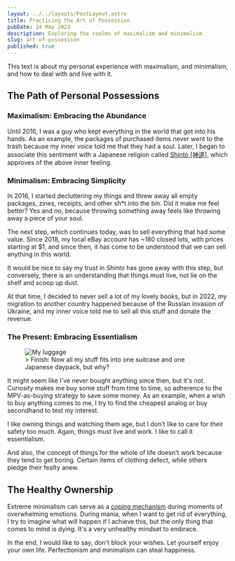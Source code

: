 ```yaml
---
layout: ../../layouts/PostLayout.astro
title: Practicing the Art of Possession
pubDate: 24 May 2023
description: Exploring the realms of maximalism and minimalism
slug: art-of-possession
published: true
---
```


This text is about my personal experience with maximalism, and minimalism, and how to deal with and live with it.

## The Path of Personal Possessions
### Maximalism: Embracing the Abundance
Until 2016, I was a guy who kept everything in the world that got into his hands. As an example, the packages of purchased items never went to the trash because my inner voice told me that they had a soul. Later, I began to associate this sentiment with a Japanese religion called [Shinto [神道]](https://en.wikipedia.org/wiki/Shinto), which approves of the above inner feeling.

### Minimalism: Embracing Simplicity
In 2016, I started decluttering my things and threw away all empty packages, zines, receipts, and other sh*t into the bin. Did it make me feel better? Yes and no, because throwing something away feels like throwing away a piece of your soul.

The next step, which continues today, was to sell everything that had some value. Since 2018, my local eBay account has ~180 closed lots, with prices starting at $1, and since then, it has come to be understood that we can sell anything in this world.

It would be nice to say my trust in _Shinto_ has gone away with this step, but conversely, there is an understanding that things must live, not lie on the shelf and scoop up dust.

At that time, I decided to never sell a lot of my lovely books, but in 2022, my migration to another country happened because of the Russian invasion of Ukraine, and my inner voice told me to sell all this stuff and donate the revenue.

### The Present: Embracing Essentialism
<figure>
  <img src="../../assets/images/luggage.jpeg" alt="My luggage" loading="lazy">
  <figcaption> > Finish: Now all my stuff fits into one suitcase and one Japanese daypack, but why?</figcaption>
</figure>

It might seem like I've never bought anything since then, but it's not. Curiosity makes me buy some stuff from time to time, so adherence to the MPV-as-buying strategy to save some money. As an example, when a wish to buy anything comes to me, I try to find the cheapest analog or buy secondhand to test my interest.

I like owning things and watching them age, but I don't like to care for their safety too much. Again, things must live and work. I like to call it essentialism.

And also, the concept of things for the whole of life doesn't work because they tend to get boring.
Certain items of clothing defect, while others pledge their fealty anew.

## The Healthy Ownership
Extreme minimalism can serve as a [coping mechanism](https://en.wikipedia.org/wiki/Coping) during moments of overwhelming emotions. During mania, when I want to get rid of everything, I try to imagine what will happen if I achieve this, but the only thing that comes to mind is dying. It's a very unhealthy mindset to embrace.

In the end, I would like to say, don't block your wishes. Let yourself enjoy your own life. Perfectionism and minimalism can steal happiness.